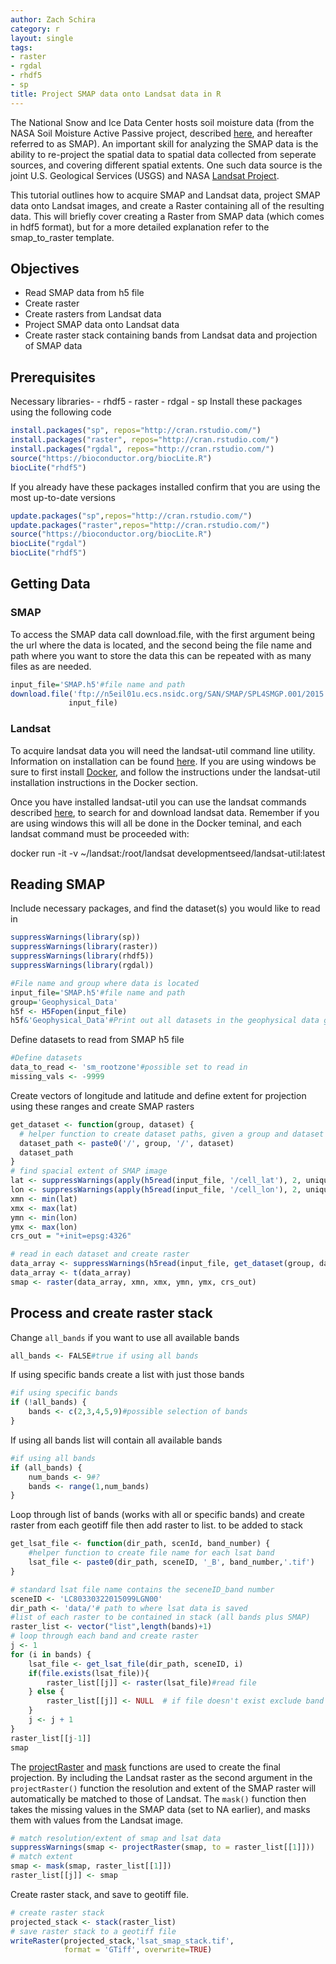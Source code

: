 ```yaml
---
author: Zach Schira
category: r
layout: single
tags:
- raster
- rgdal
- rhdf5
- sp
title: Project SMAP data onto Landsat data in R
---
```





The National Snow and Ice Data Center hosts soil moisture data (from the NASA Soil Moisture Active Passive project, described [here](https://nsidc.org/data/smap), and hereafter referred to as SMAP). An important skill for analyzing the SMAP data is the ability to re-project the spatial data to spatial data collected from seperate sources, and covering different spatial extents. One such data source is the joint U.S. Geological Services (USGS) and NASA [Landsat Project](http://landsat.usgs.gov//about_project_descriptions.php). 

This tutorial outlines how to acquire SMAP and Landsat data, project SMAP data onto Landsat images, and create a Raster containing all of the resulting data. This will briefly cover creating a Raster from SMAP data (which comes in hdf5 format), but for a more detailed explanation refer to the smap_to_raster template.

## Objectives

- Read SMAP data from h5 file
- Create raster
- Create rasters from Landsat data
- Project SMAP data onto Landsat data
- Create raster stack containing bands from Landsat data and projection of SMAP data

## Prerequisites

Necessary libraries- 
    - rhdf5
    - raster
    - rdgal
    - sp
Install these packages using the following code


```R
install.packages("sp", repos="http://cran.rstudio.com/")
install.packages("raster", repos="http://cran.rstudio.com/")
install.packages("rgdal", repos="http://cran.rstudio.com/")
source("https://bioconductor.org/biocLite.R")
biocLite("rhdf5")
```

If you already have these packages installed confirm that you are using the most up-to-date versions


```R
update.packages("sp",repos="http://cran.rstudio.com/")
update.packages("raster",repos="http://cran.rstudio.com/")
source("https://bioconductor.org/biocLite.R")
biocLite("rgdal")
biocLite("rhdf5")
```

## Getting Data

### SMAP

To access the SMAP data call download.file, with the first argument being the url where the data is located, and the second being the file name and path where you want to store the data this can be repeated with as many files as are needed.


```R
input_file='SMAP.h5'#file name and path
download.file('ftp://n5eil01u.ecs.nsidc.org/SAN/SMAP/SPL4SMGP.001/2015.04.01/SMAP_L4_SM_gph_20150401T013000_Vb1010_001.h5',
             input_file)
```

### Landsat

To acquire landsat data you will need the landsat-util command line utility. Information on installation can be found [here](http://landsat-util.readthedocs.io/en/latest/installation.html). If you are using windows be sure to first install [Docker](https://docs.docker.com/windows/), and follow the instructions under the landsat-util installation instructions in the Docker section. 

Once you have installed landsat-util you can use the landsat commands described [here](http://landsat-util.readthedocs.io/en/latest/overview.html), to search for and download landsat data. Remember if you are using windows this will all be done in the Docker teminal, and each landsat command must be proceeded with:

docker run -it -v ~/landsat:/root/landsat developmentseed/landsat-util:latest

## Reading SMAP

Include necessary packages, and find the dataset(s) you would like to read in


```R
suppressWarnings(library(sp))
suppressWarnings(library(raster))
suppressWarnings(library(rhdf5))
suppressWarnings(library(rgdal))

#File name and group where data is located
input_file='SMAP.h5'#file name and path
group='Geophysical_Data'
h5f <- H5Fopen(input_file)
h5f&'Geophysical_Data'#Print out all datasets in the geophysical data group
```

Define datasets to read from SMAP h5 file


```R
#Define datasets
data_to_read <- 'sm_rootzone'#possible set to read in
missing_vals <- -9999
```

Create vectors of longitude and latitude and define extent for projection using these ranges and create SMAP rasters


```R
get_dataset <- function(group, dataset) {
  # helper function to create dataset paths, given a group and dataset
  dataset_path <- paste0('/', group, '/', dataset)
  dataset_path
}
# find spacial extent of SMAP image
lat <- suppressWarnings(apply(h5read(input_file, '/cell_lat'), 2, unique))
lon <- suppressWarnings(apply(h5read(input_file, '/cell_lon'), 2, unique))
xmn <- min(lat)
xmx <- max(lat)
ymn <- min(lon)
ymx <- max(lon)
crs_out = "+init=epsg:4326"

# read in each dataset and create raster
data_array <- suppressWarnings(h5read(input_file, get_dataset(group, data_to_read)))
data_array <- t(data_array)
smap <- raster(data_array, xmn, xmx, ymn, ymx, crs_out)
```

## Process and create raster stack

Change `all_bands` if you want to use all available bands


```R
all_bands <- FALSE#true if using all bands
```

If using specific bands create a list with just those bands


```R
#if using specific bands
if (!all_bands) {
    bands <- c(2,3,4,5,9)#possible selection of bands
}
```

If using all bands list will contain all available bands


```R
#if using all bands
if (all_bands) {
    num_bands <- 9#?
    bands <- range(1,num_bands)
}
```

Loop through list of bands (works with all or specific bands) and create raster from each geotiff file then add raster to list. to be added to stack


```R
get_lsat_file <- function(dir_path, scenId, band_number) {
    #helper function to create file name for each lsat band
    lsat_file <- paste0(dir_path, sceneID, '_B', band_number,'.tif')
}

# standard lsat file name contains the seceneID_band number
sceneID <- 'LC80330322015099LGN00'
dir_path <- 'data/'# path to where lsat data is saved
#list of each raster to be contained in stack (all bands plus SMAP)
raster_list <- vector("list",length(bands)+1)
# loop through each band and create raster
j <- 1
for (i in bands) {
    lsat_file <- get_lsat_file(dir_path, sceneID, i)
    if(file.exists(lsat_file)){
        raster_list[[j]] <- raster(lsat_file)#read file
    } else {
        raster_list[[j]] <- NULL  # if file doesn't exist exclude band from stack
    }
    j <- j + 1
}
raster_list[[j-1]]
smap
```

The [projectRaster](http://www.inside-r.org/packages/cran/raster/docs/projectRaster) and [mask](http://www.inside-r.org/packages/cran/raster/docs/mask) functions are used to create the final projection. By including the Landsat raster as the second argument in the `projectRaster()` function the resolution and extent of the SMAP raster will automatically be matched to those of Landsat. The `mask()` function then takes the missing values in the SMAP data (set to NA earlier), and masks them with values from the Landsat image.


```R
# match resolution/extent of smap and lsat data
suppressWarnings(smap <- projectRaster(smap, to = raster_list[[1]]))
# match extent
smap <- mask(smap, raster_list[[1]])
raster_list[[j]] <- smap
```

Create raster stack, and save to geotiff file.


```R
# create raster stack
projected_stack <- stack(raster_list)
# save raster stack to a geotiff file
writeRaster(projected_stack,'lsat_smap_stack.tif', 
            format = 'GTiff', overwrite=TRUE)
```